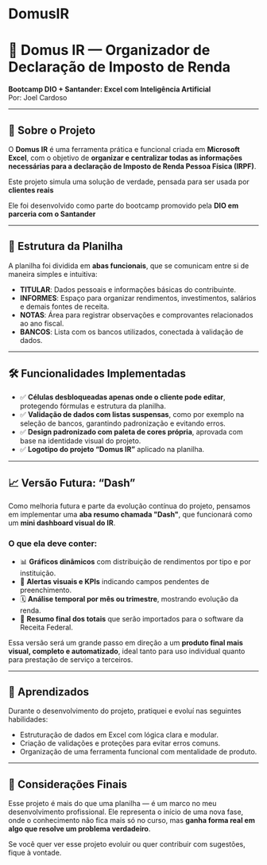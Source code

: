 # DomusIR
# 🧾 Domus IR — Organizador de Declaração de Imposto de Renda  
**Bootcamp DIO + Santander: Excel com Inteligência Artificial**  
Por: Joel Cardoso  

---

## 📌 Sobre o Projeto

O **Domus IR** é uma ferramenta prática e funcional criada em **Microsoft Excel**, com o objetivo de **organizar e centralizar todas as informações necessárias para a declaração de Imposto de Renda Pessoa Física (IRPF)**.

Este projeto simula uma solução de verdade, pensada para ser usada por **clientes reais**

Ele foi desenvolvido como parte do bootcamp promovido pela **DIO em parceria com o Santander**

---

## 📂 Estrutura da Planilha

A planilha foi dividida em **abas funcionais**, que se comunicam entre si de maneira simples e intuitiva:

- **TITULAR**: Dados pessoais e informações básicas do contribuinte.
- **INFORMES**: Espaço para organizar rendimentos, investimentos, salários e demais fontes de receita.
- **NOTAS**: Área para registrar observações e comprovantes relacionados ao ano fiscal.
- **BANCOS**: Lista com os bancos utilizados, conectada à validação de dados.

---

## 🛠️ Funcionalidades Implementadas

- ✅ **Células desbloqueadas apenas onde o cliente pode editar**, protegendo fórmulas e estrutura da planilha.
- ✅ **Validação de dados com listas suspensas**, como por exemplo na seleção de bancos, garantindo padronização e evitando erros.
- ✅ **Design padronizado com paleta de cores própria**, aprovada com base na identidade visual do projeto.
- ✅ **Logotipo do projeto “Domus IR”** aplicado na planilha.

---

## 📈 Versão Futura: “Dash”

Como melhoria futura e parte da evolução contínua do projeto, pensamos em implementar uma **aba resumo chamada "Dash"**, que funcionará como um **mini dashboard visual do IR**.

### O que ela deve conter:

- 📊 **Gráficos dinâmicos** com distribuição de rendimentos por tipo e por instituição.
- 🧠 **Alertas visuais e KPIs** indicando campos pendentes de preenchimento.
- 🗓️ **Análise temporal por mês ou trimestre**, mostrando evolução da renda.
- 📌 **Resumo final dos totais** que serão importados para o software da Receita Federal.

Essa versão será um grande passo em direção a um **produto final mais visual, completo e automatizado**, ideal tanto para uso individual quanto para prestação de serviço a terceiros.

---

## 🧠 Aprendizados

Durante o desenvolvimento do projeto, pratiquei e evoluí nas seguintes habilidades:

- Estruturação de dados em Excel com lógica clara e modular.
- Criação de validações e proteções para evitar erros comuns.
- Organização de uma ferramenta funcional com mentalidade de produto.

---

## 💬 Considerações Finais

Esse projeto é mais do que uma planilha — é um marco no meu desenvolvimento profissional. Ele representa o início de uma nova fase, onde o conhecimento não fica mais só no curso, mas **ganha forma real em algo que resolve um problema verdadeiro**.

Se você quer ver esse projeto evoluir ou quer contribuir com sugestões, fique à vontade.


